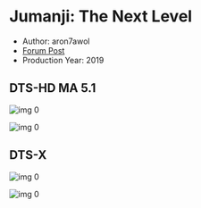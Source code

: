# Jumanji: The Next Level

* Author: aron7awol
* [Forum Post](https://www.avsforum.com/threads/bass-eq-for-filtered-movies.2995212/post-59321086)
* Production Year: 2019

## DTS-HD MA 5.1

![img 0](https://i.imgur.com/5OcZZ4X.jpg)

![img 0](https://i.imgur.com/yay9nT8.png)

## DTS-X

![img 0](https://i.imgur.com/FpHPygA.jpg)

![img 0](https://i.imgur.com/hgZHUA4.png)

